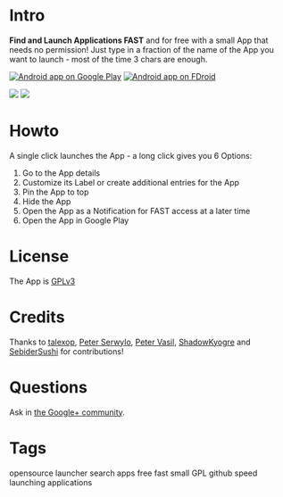 Intro
=====

**Find and Launch Applications FAST** and for free with a small App that needs no permission!
Just type in a fraction of the name of the App you want to launch - most of the time 3 chars are enough.

[![Android app on Google Play](http://ligi.de/img/play_badge.png)](https://play.google.com/store/apps/details?id=org.ligi.fast)
[![Android app on FDroid](http://ligi.de/img/fdroid_badge.png)](https://f-droid.org/repository/browse/?fdid=org.ligi.fast)

<img src="https://raw.github.com/ligi/FAST/master/promo/512x512.png"/>
<img src="https://raw.github.com/ligi/FAST/master/promo/qr_googleplay.png"/>

Howto
=====

A single click launches the App - a long click gives you 6 Options:
 1. Go to the App details
 2. Customize its Label or create additional entries for the App
 3. Pin the App to top
 4. Hide the App
 5. Open the App as a Notification for FAST access at a later time
 6. Open the App in Google Play


License
=======

The App is <a href="http://gplv3.fsf.org/">GPLv3</a>

Credits
=======

Thanks to <a href="https://github.com/talexop">talexop</a>, <a href="https://github.com/pserwylo">Peter Serwylo</a>, <a href="http://www.petervasil.net">Peter Vasil</a>, <a href="https://github.com/ShadowKyogre">ShadowKyogre</a> and <a href="https://github.com/SebiderSushi">SebiderSushi</a> for contributions!

Questions
=========

Ask in <a href="https://plus.google.com/communities/112187848303586328902">the Google+ community</a>.

Tags
====

opensource launcher search apps free fast small GPL github speed launching applications
